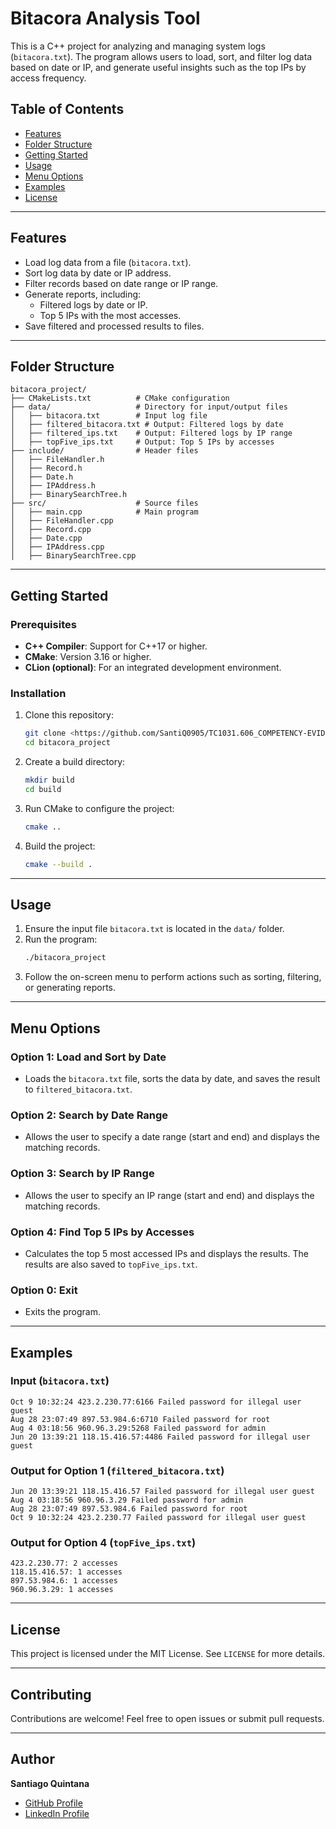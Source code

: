 
# Bitacora Analysis Tool

This is a C++ project for analyzing and managing system logs (`bitacora.txt`). The program allows users to load, sort, and filter log data based on date or IP, and generate useful insights such as the top IPs by access frequency.

## Table of Contents
- [Features](#features)
- [Folder Structure](#folder-structure)
- [Getting Started](#getting-started)
- [Usage](#usage)
- [Menu Options](#menu-options)
- [Examples](#examples)
- [License](#license)

---

## Features

- Load log data from a file (`bitacora.txt`).
- Sort log data by date or IP address.
- Filter records based on date range or IP range.
- Generate reports, including:
  - Filtered logs by date or IP.
  - Top 5 IPs with the most accesses.
- Save filtered and processed results to files.

---

## Folder Structure

```
bitacora_project/
├── CMakeLists.txt          # CMake configuration
├── data/                   # Directory for input/output files
│   ├── bitacora.txt        # Input log file
│   ├── filtered_bitacora.txt # Output: Filtered logs by date
│   ├── filtered_ips.txt    # Output: Filtered logs by IP range
│   ├── topFive_ips.txt     # Output: Top 5 IPs by accesses
├── include/                # Header files
│   ├── FileHandler.h
│   ├── Record.h
│   ├── Date.h
│   ├── IPAddress.h
│   ├── BinarySearchTree.h
├── src/                    # Source files
│   ├── main.cpp            # Main program
│   ├── FileHandler.cpp
│   ├── Record.cpp
│   ├── Date.cpp
│   ├── IPAddress.cpp
│   ├── BinarySearchTree.cpp
```

---

## Getting Started

### Prerequisites
- **C++ Compiler**: Support for C++17 or higher.
- **CMake**: Version 3.16 or higher.
- **CLion (optional)**: For an integrated development environment.
  
### Installation
1. Clone this repository:
   ```bash
   git clone <https://github.com/SantiQ0905/TC1031.606_COMPETENCY-EVIDENCE>
   cd bitacora_project
   ```
2. Create a build directory:
   ```bash
   mkdir build
   cd build
   ```
3. Run CMake to configure the project:
   ```bash
   cmake ..
   ```
4. Build the project:
   ```bash
   cmake --build .
   ```

---

## Usage

1. Ensure the input file `bitacora.txt` is located in the `data/` folder.
2. Run the program:
   ```bash
   ./bitacora_project
   ```
3. Follow the on-screen menu to perform actions such as sorting, filtering, or generating reports.

---

## Menu Options

### **Option 1: Load and Sort by Date**
- Loads the `bitacora.txt` file, sorts the data by date, and saves the result to `filtered_bitacora.txt`.

### **Option 2: Search by Date Range**
- Allows the user to specify a date range (start and end) and displays the matching records.

### **Option 3: Search by IP Range**
- Allows the user to specify an IP range (start and end) and displays the matching records.

### **Option 4: Find Top 5 IPs by Accesses**
- Calculates the top 5 most accessed IPs and displays the results. The results are also saved to `topFive_ips.txt`.

### **Option 0: Exit**
- Exits the program.

---

## Examples

### Input (`bitacora.txt`)
```
Oct 9 10:32:24 423.2.230.77:6166 Failed password for illegal user guest
Aug 28 23:07:49 897.53.984.6:6710 Failed password for root
Aug 4 03:18:56 960.96.3.29:5268 Failed password for admin
Jun 20 13:39:21 118.15.416.57:4486 Failed password for illegal user guest
```

### Output for Option 1 (`filtered_bitacora.txt`)
```
Jun 20 13:39:21 118.15.416.57 Failed password for illegal user guest
Aug 4 03:18:56 960.96.3.29 Failed password for admin
Aug 28 23:07:49 897.53.984.6 Failed password for root
Oct 9 10:32:24 423.2.230.77 Failed password for illegal user guest
```

### Output for Option 4 (`topFive_ips.txt`)
```
423.2.230.77: 2 accesses
118.15.416.57: 1 accesses
897.53.984.6: 1 accesses
960.96.3.29: 1 accesses
```

---

## License

This project is licensed under the MIT License. See `LICENSE` for more details.

---

## Contributing

Contributions are welcome! Feel free to open issues or submit pull requests.

---

## Author

**Santiago Quintana**  
- [GitHub Profile](https://github.com/SantiQ0905)  
- [LinkedIn Profile](https://www.linkedin.com/in/santiago-quintana-moreno-861115192/)  
